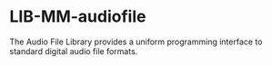 LIB-MM-audiofile
================

The Audio File Library provides a uniform programming interface to standard digital audio file formats.
